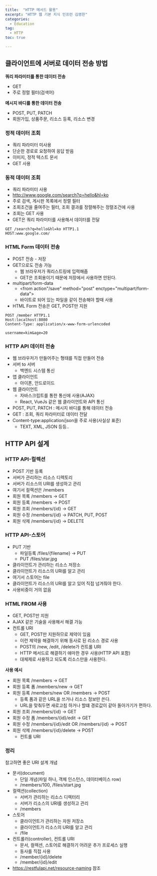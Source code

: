 ```yaml
---
title:  "HTTP 메서드 활용"
excerpt: "HTTP 웹 기본 지식 인프런 김영한"
categories:
  - Education
tag:
  - HTTP
toc: true

---
```

## 클라이언트에 서버로 데이터 전송 방법

**쿼리 파라미터를 통한 데이터 전송**
- GET
- 주로 정렬 필터(검색어)


**메시지 바디를 통한 데이터 전송**
- POST, PUT, PATCH
- 회원가입, 상품주문, 리소스 등록, 리소스 변경


### 정적 데이터 조회
- 쿼리 파라미터 미사용
- 단순한 경로로 요청하여 응답 받음
- 이미지, 정적 텍스트 문서
- GET 사용


### 동적 데이터 조회
- 쿼리 파라미터 사용
- http://www.google.com/search?q=hello&hl=ko
- 주로 검색, 게시판 목록에서 정렬 필터
- 조회조건을 줄여주는 필터, 조회 결과를 정렬해주는 정렬조건에 사용
- 조회는 GET 사용
- GET은 쿼리 파라미터를 사용해서 데이터를 전달

```
GET /search?q=hello&hl=ko HTTP1.1 
HOST:www.google.com/
```


### HTML Form 데이터 전송
- POST 전송 - 저장
- GET으로도 전송 가능
  * 웹 브라우저가 쿼리스트링에 입력해줌
  * GET은 조회용이기 때문에 저장에서 사용하면 안된다.
- multipart/form-data
  * <from action"/save" method="post" enctype="multipart/form-data">
  * 바이트로 되어 있는 파일을 같이 전송해야 할때 사용
- HTML Form 전송은 GET, POST만 지원

```
POST /member HTTP1.1 
Host:localhost:8080 
Content-Type: application/x-www-form-urlencoded  

username=kim&age=20
```

### HTTP API 데이터 전송
- 웹 브라우저가 만들어주는 형태를 직접 만들어 전송
- 서버 to 서버
  * 백엔드 시스템 통신
- 앱 클라이언트
  * 아이폰, 안드로이드
- 웹 클라이언트
  * 자바스크립트를 통한 통신에 사용(AJAX)
  * React, VueJs 같은 웹 클라이언트와 API 통신
- POST, PUT, PATCH : 메시지 바디를 통해 데이터 전송
- GET : 조회, 쿼리 파라미터로 데이터 전달
- Content-type:application/json을 주로 사용(사실상 표준)
  * TEXT, XML, JSON 등등..
  

## HTTP API 설계 

### HTTP API-컬렉션
- POST 기반 등록
- 서버가 관리하는 리소스 디렉토리
- 서버가 리소스의 URI를 생성하고 관리
- 여기서 컬렉션은 /members
- 회원 목록 /members -> GET
- 회원 등록 /members -> POST
- 회원 조회 /members/{id} -> GET
- 회원 수정 /members/{id} -> PATCH, PUT, POST
- 회원 삭제 /members/{id} -> DELETE


### HTTP API-스토어
- PUT 기반
  * 파일등록 /files/{filename} -> PUT
  * PUT /files/star.jpg
- 클라이언트가 관리하는 리소스 저장소
- 클라이언트가 리소스의 URI를 알고 관리
- 여기서 스토어는 file
- 클라이언트가 리소스의 URI를 알고 있어 직접 넘겨줘야 한다.
- 사용비중이 거의 없음


### HTML FROM 사용
- GET, POST만 지원
- AJAX 같은 기술을 사용해서 해결 가능
- 컨트롤 URI
  * GET, POST만 지원하므로 제약이 있음
  * 이런 제약을 해결하기 위해 동사로 된 리소스 경로 사용
  * POST의 /new, /edit, /delete가 컨트롤 URI
  * HTTP 메서드로 해결하기 애마한 경우 사용(HTTP API 포함)
  * 대체제로 사용하고 되도록 리소스만을 사용한다.

**사용 예시**
- 회원 목록 /members -> GET
- 회원 등록 폼 /members/new -> GET
- 회원 등록 /members/new OR /members -> POST
  * 등록 폼과 같은 URL을 쓰거나 리소스 정보만 쓴다.
  * URL을 맞춰두면 새로고침 하거나 할떄 경로값이 같아 돌아가기가 편하다.
- 회원 조회 /members/{id} -> GET
- 회원 수정 폼 /members/{id}/edit -> GET
- 회원 수정 /members/{id}/edit OR /members/{id} -> POST
- 회원 삭제 /members/{id}/delete -> POST
  * 컨트롤 URI

### 정리 
참고하면 좋은 URI 설계 개념

- 문서(document)
  * 단일 개념(파일 하나, 객체 인스턴스, 데이터베이스 row)
  * /members/100, /files/start.jpg
- 컬렉션(collection)
  * 서버가 관리하는 리소스 디렉터리
  * 서버가 리소스의 URI를 생성하고 관리
  * /members
- 스토어
  * 클라이언트가 관리하는 자원 저장소
  * 클라이언트가 리소스의 URI를 알고 관리
  * /file
- 컨트롤러(controller), 컨트롤 URI
  * 문서, 컬렉션, 스토어로 해결하기 어려운 추가 프로세스 실행
  * 동사를 직접 사용
  * /member/{id}/delete
  * /member/{id}/edit
- https://restfulapi.net/resource-naming 참조
